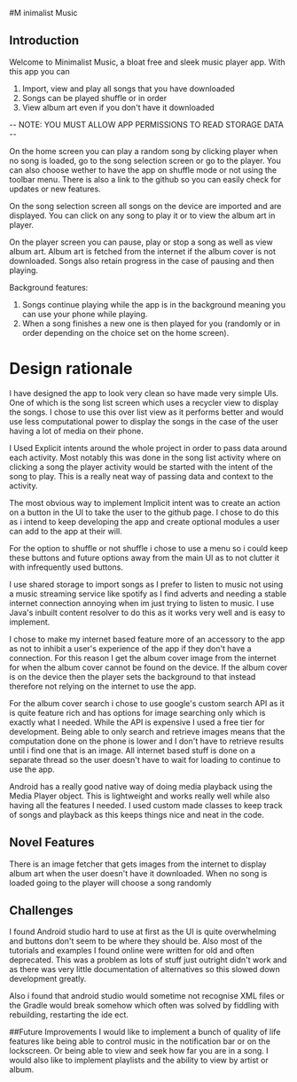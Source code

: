#M inimalist Music
## Introduction
Welcome to Minimalist Music, a bloat free and sleek music player app.
With this app you can
1. Import, view and play all songs that you have downloaded
2. Songs can be played shuffle or in order
3. View album art even if you don't have it downloaded

-- NOTE: YOU MUST ALLOW APP PERMISSIONS TO READ STORAGE DATA --

On the home screen you can play a random song by clicking player when no song is loaded,
go to the song selection screen or go to the player. You can also choose wether to have the
app on shuffle mode or not using the toolbar menu. There is also a link to the github so you can
easily check for updates or new features.

On the song selection screen all songs on the device are imported and are displayed. You can click on 
any song to play it or to view the album art in player.

On the player screen you can pause, play or stop a song as well as view album art.
Album art is fetched from the internet if the album cover is not downloaded. Songs also
retain progress in the case of pausing and then playing.

Background features:
1. Songs continue playing while the app is in the background meaning you can use your phone while playing.
2. When a song finishes a new one is then played for you (randomly or in order depending on
the choice set on the home screen).

# Design rationale
I have designed the app to look very clean so have made very simple UIs.
One of which is the song list screen which uses a recycler view to display the songs. I chose
to use this over list view as it performs better and would use less computational power to
display the songs in the case of the user having a lot of media on their phone.

I Used Explicit intents around the whole project in order to pass data around each activity.
Most notably this was done in the song list activity where on clicking a song the player activity
would be started with the intent of the song to play. This is a really neat way of passing data and 
context to the activity.

The most obvious way to implement Implicit intent was to create an action on a button in the UI
to take the user to the github page. I chose to do this as i intend to keep developing the app
and create optional modules a user can add to the app at their will.

For the option to shuffle or not shuffle i chose to use a menu so i could keep these buttons and
future options away from the main UI as to not clutter it with infrequently used buttons.

I use shared storage to import songs as I prefer to listen to music not using a music streaming service like spotify
as I find adverts and needing a stable internet connection annoying when im just trying to listen to music.
I use Java's inbuilt content resolver to do this as it works very well and is easy to implement.

I chose to make my internet based feature more of an accessory to the app as not to inhibit 
a user's experience of the app if they don't have a connection. For this reason I get the album cover image
from the internet for when the album cover cannot be found on the device. If the album cover is on the device 
then the player sets the background to that instead therefore not relying on the internet to use the app.

For the album cover search i chose to use google's custom search API as it is quite feature rich
and has options for image searching only which is exactly what I needed. While the API is expensive I used a free tier for development.
Being able to only search and retrieve images means that the computation done on the phone is lower and I don't have to retrieve results 
until i find one that is an image. All internet based stuff is done on a separate thread so the user doesn't have to wait for loading
to continue to use the app.

Android has a really good native way of doing media playback using the Media Player object.
This is lightweight and works really well while also having all the features I needed.
I used custom made classes to keep track of songs and playback as this keeps things nice and neat in the code.

## Novel Features
There is an image fetcher that gets images from the internet to display album art
when the user doesn't have it downloaded.
When no song is loaded going to the player will choose a song randomly

## Challenges
I found Android studio hard to use at first as the UI is quite overwhelming and buttons 
don't seem to be where they should be. Also most of the tutorials and examples I found online
were written for old and often deprecated. This was a problem as lots of stuff just outright didn't work 
and as there was very little documentation of alternatives so this slowed down development greatly.

Also i found that android studio would sometime not recognise XML files or the Gradle would break somehow
which often was solved by fiddling with rebuilding, restarting the ide ect.

##Future Improvements
I would like to implement a bunch of quality of life features like being able to control music
in the notification bar or on the lockscreen. Or being able to view and seek how far you are
in a song. I would also like to implement playlists and the ability to view by artist or album.


